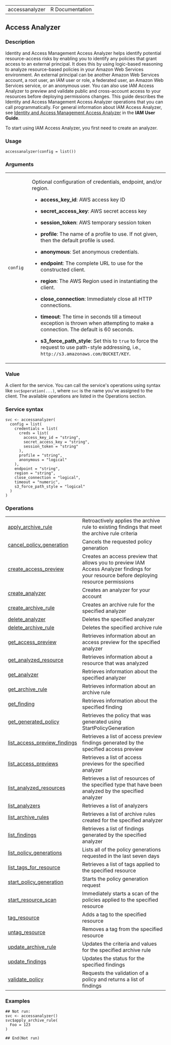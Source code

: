 <table style="width: 100%;">
<tbody>
<tr class="odd">
<td>accessanalyzer</td>
<td style="text-align: right;">R Documentation</td>
</tr>
</tbody>
</table>

## Access Analyzer

### Description

Identity and Access Management Access Analyzer helps identify potential
resource-access risks by enabling you to identify any policies that
grant access to an external principal. It does this by using logic-based
reasoning to analyze resource-based policies in your Amazon Web Services
environment. An external principal can be another Amazon Web Services
account, a root user, an IAM user or role, a federated user, an Amazon
Web Services service, or an anonymous user. You can also use IAM Access
Analyzer to preview and validate public and cross-account access to your
resources before deploying permissions changes. This guide describes the
Identity and Access Management Access Analyzer operations that you can
call programmatically. For general information about IAM Access
Analyzer, see [Identity and Access Management Access
Analyzer](https://docs.aws.amazon.com/IAM/latest/UserGuide/what-is-access-analyzer.html)
in the **IAM User Guide**.

To start using IAM Access Analyzer, you first need to create an
analyzer.

### Usage

    accessanalyzer(config = list())

### Arguments

<table>
<colgroup>
<col style="width: 15%" />
<col style="width: 85%" />
</colgroup>
<tbody>
<tr class="odd">
<td><code id="accessanalyzer_:_config">config</code></td>
<td><p>Optional configuration of credentials, endpoint, and/or
region.</p>
<ul>
<li><p><strong>access_key_id</strong>: AWS access key ID</p></li>
<li><p><strong>secret_access_key</strong>: AWS secret access
key</p></li>
<li><p><strong>session_token</strong>: AWS temporary session
token</p></li>
<li><p><strong>profile</strong>: The name of a profile to use. If not
given, then the default profile is used.</p></li>
<li><p><strong>anonymous</strong>: Set anonymous credentials.</p></li>
<li><p><strong>endpoint</strong>: The complete URL to use for the
constructed client.</p></li>
<li><p><strong>region</strong>: The AWS Region used in instantiating the
client.</p></li>
<li><p><strong>close_connection</strong>: Immediately close all HTTP
connections.</p></li>
<li><p><strong>timeout</strong>: The time in seconds till a timeout
exception is thrown when attempting to make a connection. The default is
60 seconds.</p></li>
<li><p><strong>s3_force_path_style</strong>: Set this to
<code>true</code> to force the request to use path-style addressing,
i.e., <code
style="white-space: pre;">⁠http://s3.amazonaws.com/BUCKET/KEY⁠</code>.</p></li>
</ul></td>
</tr>
</tbody>
</table>

### Value

A client for the service. You can call the service's operations using
syntax like `svc$operation(...)`, where `svc` is the name you've
assigned to the client. The available operations are listed in the
Operations section.

### Service syntax

    svc <- accessanalyzer(
      config = list(
        credentials = list(
          creds = list(
            access_key_id = "string",
            secret_access_key = "string",
            session_token = "string"
          ),
          profile = "string",
          anonymous = "logical"
        ),
        endpoint = "string",
        region = "string",
        close_connection = "logical",
        timeout = "numeric",
        s3_force_path_style = "logical"
      )
    )

### Operations

<table>
<tbody>
<tr class="odd">
<td style="text-align: left;"><a href="../accessanalyzer_apply_archive_rule/"> apply_archive_rule </a></td>
<td style="text-align: left;">Retroactively applies the archive rule to
existing findings that meet the archive rule criteria</td>
</tr>
<tr class="even">
<td style="text-align: left;"><a href="../accessanalyzer_cancel_policy_generation/"> cancel_policy_generation </a></td>
<td style="text-align: left;">Cancels the requested policy
generation</td>
</tr>
<tr class="odd">
<td style="text-align: left;"><a href="../accessanalyzer_create_access_preview/"> create_access_preview </a></td>
<td style="text-align: left;">Creates an access preview that allows you
to preview IAM Access Analyzer findings for your resource before
deploying resource permissions</td>
</tr>
<tr class="even">
<td style="text-align: left;"><a href="../accessanalyzer_create_analyzer/"> create_analyzer </a></td>
<td style="text-align: left;">Creates an analyzer for your account</td>
</tr>
<tr class="odd">
<td style="text-align: left;"><a href="../accessanalyzer_create_archive_rule/"> create_archive_rule </a></td>
<td style="text-align: left;">Creates an archive rule for the specified
analyzer</td>
</tr>
<tr class="even">
<td style="text-align: left;"><a href="../accessanalyzer_delete_analyzer/"> delete_analyzer </a></td>
<td style="text-align: left;">Deletes the specified analyzer</td>
</tr>
<tr class="odd">
<td style="text-align: left;"><a href="../accessanalyzer_delete_archive_rule/"> delete_archive_rule </a></td>
<td style="text-align: left;">Deletes the specified archive rule</td>
</tr>
<tr class="even">
<td style="text-align: left;"><a href="../accessanalyzer_get_access_preview/"> get_access_preview </a></td>
<td style="text-align: left;">Retrieves information about an access
preview for the specified analyzer</td>
</tr>
<tr class="odd">
<td style="text-align: left;"><a href="../accessanalyzer_get_analyzed_resource/"> get_analyzed_resource </a></td>
<td style="text-align: left;">Retrieves information about a resource
that was analyzed</td>
</tr>
<tr class="even">
<td style="text-align: left;"><a href="../accessanalyzer_get_analyzer/"> get_analyzer </a></td>
<td style="text-align: left;">Retrieves information about the specified
analyzer</td>
</tr>
<tr class="odd">
<td style="text-align: left;"><a href="../accessanalyzer_get_archive_rule/"> get_archive_rule </a></td>
<td style="text-align: left;">Retrieves information about an archive
rule</td>
</tr>
<tr class="even">
<td style="text-align: left;"><a href="../accessanalyzer_get_finding/"> get_finding </a></td>
<td style="text-align: left;">Retrieves information about the specified
finding</td>
</tr>
<tr class="odd">
<td style="text-align: left;"><a href="../accessanalyzer_get_generated_policy/"> get_generated_policy </a></td>
<td style="text-align: left;">Retrieves the policy that was generated
using StartPolicyGeneration</td>
</tr>
<tr class="even">
<td style="text-align: left;"><a href="../accessanalyzer_list_access_preview_findings/"> list_access_preview_findings </a></td>
<td style="text-align: left;">Retrieves a list of access preview
findings generated by the specified access preview</td>
</tr>
<tr class="odd">
<td style="text-align: left;"><a href="../accessanalyzer_list_access_previews/"> list_access_previews </a></td>
<td style="text-align: left;">Retrieves a list of access previews for
the specified analyzer</td>
</tr>
<tr class="even">
<td style="text-align: left;"><a href="../accessanalyzer_list_analyzed_resources/"> list_analyzed_resources </a></td>
<td style="text-align: left;">Retrieves a list of resources of the
specified type that have been analyzed by the specified analyzer</td>
</tr>
<tr class="odd">
<td style="text-align: left;"><a href="../accessanalyzer_list_analyzers/"> list_analyzers </a></td>
<td style="text-align: left;">Retrieves a list of analyzers</td>
</tr>
<tr class="even">
<td style="text-align: left;"><a href="../accessanalyzer_list_archive_rules/"> list_archive_rules </a></td>
<td style="text-align: left;">Retrieves a list of archive rules created
for the specified analyzer</td>
</tr>
<tr class="odd">
<td style="text-align: left;"><a href="../accessanalyzer_list_findings/"> list_findings </a></td>
<td style="text-align: left;">Retrieves a list of findings generated by
the specified analyzer</td>
</tr>
<tr class="even">
<td style="text-align: left;"><a href="../accessanalyzer_list_policy_generations/"> list_policy_generations </a></td>
<td style="text-align: left;">Lists all of the policy generations
requested in the last seven days</td>
</tr>
<tr class="odd">
<td style="text-align: left;"><a href="../accessanalyzer_list_tags_for_resource/"> list_tags_for_resource </a></td>
<td style="text-align: left;">Retrieves a list of tags applied to the
specified resource</td>
</tr>
<tr class="even">
<td style="text-align: left;"><a href="../accessanalyzer_start_policy_generation/"> start_policy_generation </a></td>
<td style="text-align: left;">Starts the policy generation request</td>
</tr>
<tr class="odd">
<td style="text-align: left;"><a href="../accessanalyzer_start_resource_scan/"> start_resource_scan </a></td>
<td style="text-align: left;">Immediately starts a scan of the policies
applied to the specified resource</td>
</tr>
<tr class="even">
<td style="text-align: left;"><a href="../accessanalyzer_tag_resource/"> tag_resource </a></td>
<td style="text-align: left;">Adds a tag to the specified resource</td>
</tr>
<tr class="odd">
<td style="text-align: left;"><a href="../accessanalyzer_untag_resource/"> untag_resource </a></td>
<td style="text-align: left;">Removes a tag from the specified
resource</td>
</tr>
<tr class="even">
<td style="text-align: left;"><a href="../accessanalyzer_update_archive_rule/"> update_archive_rule </a></td>
<td style="text-align: left;">Updates the criteria and values for the
specified archive rule</td>
</tr>
<tr class="odd">
<td style="text-align: left;"><a href="../accessanalyzer_update_findings/"> update_findings </a></td>
<td style="text-align: left;">Updates the status for the specified
findings</td>
</tr>
<tr class="even">
<td style="text-align: left;"><a href="../accessanalyzer_validate_policy/"> validate_policy </a></td>
<td style="text-align: left;">Requests the validation of a policy and
returns a list of findings</td>
</tr>
</tbody>
</table>

### Examples

    ## Not run: 
    svc <- accessanalyzer()
    svc$apply_archive_rule(
      Foo = 123
    )

    ## End(Not run)
